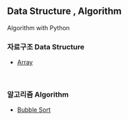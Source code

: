 ## Data Structure , Algorithm
Algorithm with Python

### 자료구조 Data Structure 
* [Array](https://github.com/6161990/Algorithm/blob/main/Data%20Structure/Array.md)

<br>

### 알고리즘 Algorithm
* [Bubble Sort](https://github.com/6161990/Algorithm/blob/main/Algorithm/Bubble%20Sort.md)
